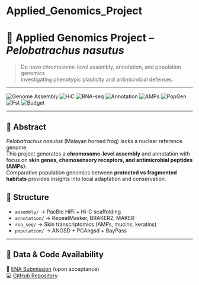 # Applied_Genomics_Project
# 🧬 Applied Genomics Project – *Pelobatrachus nasutus*

> De novo chromosome-level assembly, annotation, and population genomics  
> investigating phenotypic plasticity and antimicrobial defenses.

---

![Genome Assembly](https://img.shields.io/badge/Assembly-PacBio_HiFi-blue?style=for-the-badge)
![HiC](https://img.shields.io/badge/Hi--C-NovaSeq_PE150-9cf?style=for-the-badge)
![RNA-seq](https://img.shields.io/badge/RNA--Seq-Skin_(NovaSeq_PE150)-orange?style=for-the-badge)
![Annotation](https://img.shields.io/badge/Annotation-BRAKER2+MAKER-green?style=for-the-badge)
![AMPs](https://img.shields.io/badge/AMPs-APD3-red?style=for-the-badge)
![PopGen](https://img.shields.io/badge/Population-ANGSD+PCAngsd-yellow?style=for-the-badge)
![Fst](https://img.shields.io/badge/FST-BayPass-lightgrey?style=for-the-badge)
![Budget](https://img.shields.io/badge/Budget-100k€-brightgreen?style=for-the-badge)

---

## 📑 Abstract
*Pelobatrachus nasutus* (Malayan horned frog) lacks a nuclear reference genome.  
This project generates a **chromosome-level assembly** and annotation with focus on **skin genes, chemosensory receptors, and antimicrobial peptides (AMPs)**.  
Comparative population genomics between **protected vs fragmented habitats** provides insights into local adaptation and conservation.

## 📂 Structure
- `assembly/` → PacBio HiFi + Hi-C scaffolding  
- `annotation/` → RepeatMasker, BRAKER2, MAKER  
- `rna_seq/` → Skin transcriptomics (AMPs, mucins, keratins)  
- `population/` → ANGSD + PCAngsd + BayPass  

---

## 🔗 Data & Code Availability
📂 [ENA Submission](https://www.ebi.ac.uk/ena/browser/home) (upon acceptance)  
💻 [GitHub Repository](https://github.com/Markus2409/Applied_Genomics_Project)
